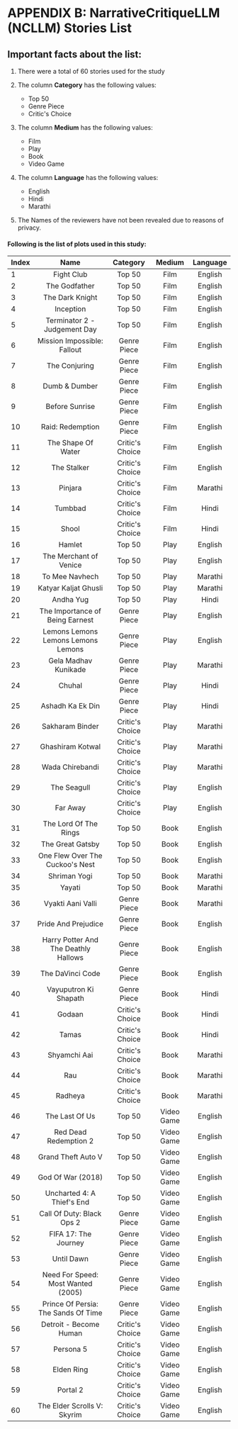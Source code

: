 # APPENDIX B: NarrativeCritiqueLLM (NCLLM) Stories List

## Important facts about the list:

1. There were a total of 60 stories used for the study

2. The column **Category** has the following values:
    * Top 50
    * Genre Piece
    * Critic's Choice

3. The column **Medium** has the following values:
    - Film
    - Play
    - Book
    - Video Game

4. The column **Language** has the following values:
    - English
    - Hindi
    - Marathi

5. The Names of the reviewers have not been revealed due to reasons of privacy.

#### Following is the list of plots used in this study:

| Index | Name | Category | Medium | Language |
| :--- | :---: | :---: | :---: | :---: |
| 1 | Fight Club | Top 50 | Film | English |
| 2 | The Godfather | Top 50 | Film | English |
| 3 | The Dark Knight | Top 50 | Film | English |
| 4 | Inception | Top 50 | Film | English |
| 5 | Terminator 2 - Judgement Day | Top 50 | Film | English |
| 6 | Mission Impossible: Fallout | Genre Piece | Film | English |
| 7 | The Conjuring | Genre Piece | Film | English |
| 8 | Dumb & Dumber | Genre Piece | Film | English |
| 9 | Before Sunrise | Genre Piece | Film | English |
| 10 | Raid: Redemption | Genre Piece | Film | English |
| 11 | The Shape Of Water | Critic's Choice | Film | English |
| 12 | The Stalker | Critic's Choice | Film | English |
| 13 | Pinjara | Critic's Choice | Film | Marathi |
| 14 | Tumbbad | Critic's Choice | Film | Hindi |
| 15 | Shool | Critic's Choice | Film | Hindi |
| 16 | Hamlet | Top 50 | Play | English |
| 17 | The Merchant of Venice | Top 50 | Play | English |
| 18 | To Mee Navhech | Top 50 | Play | Marathi |
| 19 | Katyar Kaljat Ghusli | Top 50 | Play | Marathi |
| 20 | Andha Yug | Top 50 | Play | Hindi |
| 21 | The Importance of Being Earnest | Genre Piece | Play | English |
| 22 | Lemons Lemons Lemons Lemons Lemons | Genre Piece | Play | English |
| 23 | Gela Madhav Kunikade | Genre Piece | Play | Marathi |
| 24 | Chuhal | Genre Piece | Play | Hindi |
| 25 | Ashadh Ka Ek Din | Genre Piece | Play | Hindi |
| 26 | Sakharam Binder | Critic's Choice | Play | Marathi |
| 27 | Ghashiram Kotwal | Critic's Choice | Play | Marathi |
| 28 | Wada Chirebandi | Critic's Choice | Play | Marathi |
| 29 | The Seagull | Critic's Choice | Play | English |
| 30 | Far Away | Critic's Choice | Play | English |
| 31 | The Lord Of The Rings | Top 50 | Book | English |
| 32 | The Great Gatsby | Top 50 | Book | English |
| 33 | One Flew Over The Cuckoo's Nest | Top 50 | Book | English |
| 34 | Shriman Yogi | Top 50 | Book | Marathi |
| 35 | Yayati | Top 50 | Book | Marathi |
| 36 | Vyakti Aani Valli | Genre Piece | Book | Marathi |
| 37 | Pride And Prejudice | Genre Piece | Book | English |
| 38 | Harry Potter And The Deathly Hallows | Genre Piece | Book | English |
| 39 | The DaVinci Code | Genre Piece | Book | English |
| 40 | Vayuputron Ki Shapath | Genre Piece | Book | Hindi |
| 41 | Godaan | Critic's Choice | Book | Hindi |
| 42 | Tamas | Critic's Choice | Book | Hindi |
| 43 | Shyamchi Aai | Critic's Choice | Book | Marathi |
| 44 | Rau | Critic's Choice | Book | Marathi |
| 45 | Radheya | Critic's Choice | Book | Marathi |
| 46 | The Last Of Us | Top 50 | Video Game | English |
| 47 | Red Dead Redemption 2 | Top 50 | Video Game | English |
| 48 | Grand Theft Auto V | Top 50 | Video Game | English |
| 49 | God Of War (2018) | Top 50 | Video Game | English |
| 50 | Uncharted 4: A Thief's End | Top 50 | Video Game | English |
| 51 | Call Of Duty: Black Ops 2 | Genre Piece | Video Game | English |
| 52 | FIFA 17: The Journey | Genre Piece | Video Game | English |
| 53 | Until Dawn | Genre Piece | Video Game | English |
| 54 | Need For Speed: Most Wanted (2005) | Genre Piece | Video Game | English |
| 55 | Prince Of Persia: The Sands Of Time | Genre Piece | Video Game | English |
| 56 | Detroit - Become Human | Critic's Choice | Video Game | English |
| 57 | Persona 5 | Critic's Choice | Video Game | English |
| 58 | Elden Ring | Critic's Choice | Video Game | English |
| 59 | Portal 2 | Critic's Choice | Video Game | English |
| 60 | The Elder Scrolls V: Skyrim | Critic's Choice | Video Game | English |